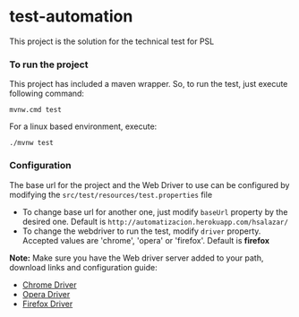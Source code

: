 # test-automation 

This project is the solution for the technical test for PSL

### To run the project
This project has included a maven wrapper. So, to run the test, just execute following command:

    mvnw.cmd test

For a linux based environment, execute:

    ./mvnw test

### Configuration

The base url for the project and the Web Driver to use can be configured by modifying the `src/test/resources/test.properties` file

* To change base url for another one, just modify `baseUrl` property by the desired one. Default is `http://automatizacion.herokuapp.com/hsalazar/`
* To change the webdriver to run the test, modify `driver` property. Accepted values are 'chrome', 'opera' or 'firefox'. Default is **firefox**

**Note:** Make sure you have the Web driver server added to your path, download links and configuration guide:

* [Chrome Driver](https://sites.google.com/a/chromium.org/chromedriver/downloads)
* [Opera Driver](https://github.com/operasoftware/operachromiumdriver)
* [Firefox Driver](https://github.com/SeleniumHQ/selenium/wiki/FirefoxDriver)
